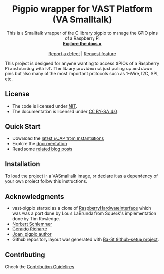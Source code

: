 <p align="center">
 <h1 align="center">Pigpio wrapper for VAST Platform (VA Smalltalk)</h1>
  <p align="center">
    This is a Smalltalk wrapper of the C library pigpio to manage the GPIO pins of a Raspberry Pi
    <br>
    <a href="docs/"><strong>Explore the docs »</strong></a>
    <br>
    <br>
    <a href="https://github.com/vasmalltalk/pigpio-vast/issues/new?labels=Type%3A+Defect">Report a defect</a>
    |
    <a href="https://github.com/vasmalltalk/pigpio-vast/issues/new?labels=Type%3A+Feature">Request feature</a>
  </p>
</p>

This project is designed for anyone wanting to access GPIOs of a Raspberry Pi and starting with IoT. The library provides not just pulling up and down pins but also many of the most important protocols such as 1-Wire, I2C, SPI, etc.


## License
- The code is licensed under [MIT](LICENSE).
- The documentation is licensed under [CC BY-SA 4.0](http://creativecommons.org/licenses/by-sa/4.0/).

## Quick Start

- Download the [latest ECAP from Instantiations](https://www.instantiations.com/ecap/)
- Explore the [documentation](docs/)
- Read some [related blog posts](https://marianopeck.wordpress.com/tag/pigpio/)

## Installation

To load the project in a VASmalltalk image, or declare it as a dependency of your own project follow this [instructions](docs/Installation.md).


## Acknowledgments

- vast-pigpio started as a clone of [RaspberryHardwareInterface](http://vastgoodies.com/projects/Raspberry%2520Pi%2520Hardware%2520Interface) which was was a port done by Louis LaBrunda from Squeak's implementation done by Tim Rowledge.
- [Norbert Schlemmer](https://github.com/Noschvie)
- [Gerardo Richarte](https://github.com/gerasdf)
- [Joan, pigpio author](https://github.com/joan2937)
- Github repository layout was generated with [Ba-St Github-setup project](https://github.com/ba-st/GitHub-setup).

## Contributing

Check the [Contribution Guidelines](CONTRIBUTING.md)
